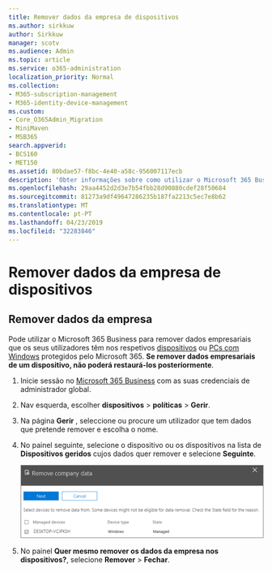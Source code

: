 ```yaml
---
title: Remover dados da empresa de dispositivos
ms.author: sirkkuw
author: Sirkkuw
manager: scotv
ms.audience: Admin
ms.topic: article
ms.service: o365-administration
localization_priority: Normal
ms.collection:
- M365-subscription-management
- M365-identity-device-management
ms.custom:
- Core_O365Admin_Migration
- MiniMaven
- MSB365
search.appverid:
- BCS160
- MET150
ms.assetid: 80bdae57-f8bc-4e40-a58c-956007117ecb
description: 'Obter informações sobre como utilizar o Microsoft 365 Business para remover dados da empresa a partir de dispositivos de utilizadores ou computadores com o Windows. '
ms.openlocfilehash: 29aa4452d2d3e7b54fbb28d90880cdef28f50684
ms.sourcegitcommit: 81273a9df49647286235b187fa2213c5ec7e8b62
ms.translationtype: MT
ms.contentlocale: pt-PT
ms.lasthandoff: 04/23/2019
ms.locfileid: "32283846"
---
```

# <a name="remove-company-data-from-devices"></a>Remover dados da empresa de dispositivos

## <a name="remove-company-data"></a>Remover dados da empresa

Pode utilizar o Microsoft 365 Business para remover dados empresariais que os seus utilizadores têm nos respetivos [dispositivos](app-protection-settings-for-android-and-ios.md) ou [PCs com Windows](protection-settings-for-windows-10-devices.md) protegidos pelo Microsoft 365. **Se remover dados empresariais de um dispositivo, não poderá restaurá-los posteriormente**. 
  
1. Inicie sessão no [Microsoft 365 Business](https://portal.office.com) com as suas credenciais de administrador global. 
    
2. Nav esquerda, escolher **dispositivos** \> **políticas** \> **Gerir**.
  
3. Na página **Gerir** , seleccione ou procure um utilizador que tem dados que pretende remover e escolha o nome. 
    
4. No painel seguinte, selecione o dispositivo ou os dispositivos na lista de **Dispositivos geridos** cujos dados quer remover e selecione **Seguinte**. 
    
    ![On the remove comapany data pane, select the device from which you want to remove the data.](media/f3725ff9-ebdb-4c13-9523-b2df362640cf.png)
  
5. No painel **Quer mesmo remover os dados da empresa nos dispositivos?**, selecione **Remover** \> **Fechar**.
    


